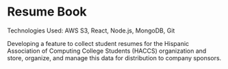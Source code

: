 # Resume Book
Technologies Used: AWS S3, React, Node.js, MongoDB, Git

Developing a feature to collect student resumes for the Hispanic Association of Computing College Students (HACCS) organization and store, organize, and manage this data for distribution to company sponsors.
